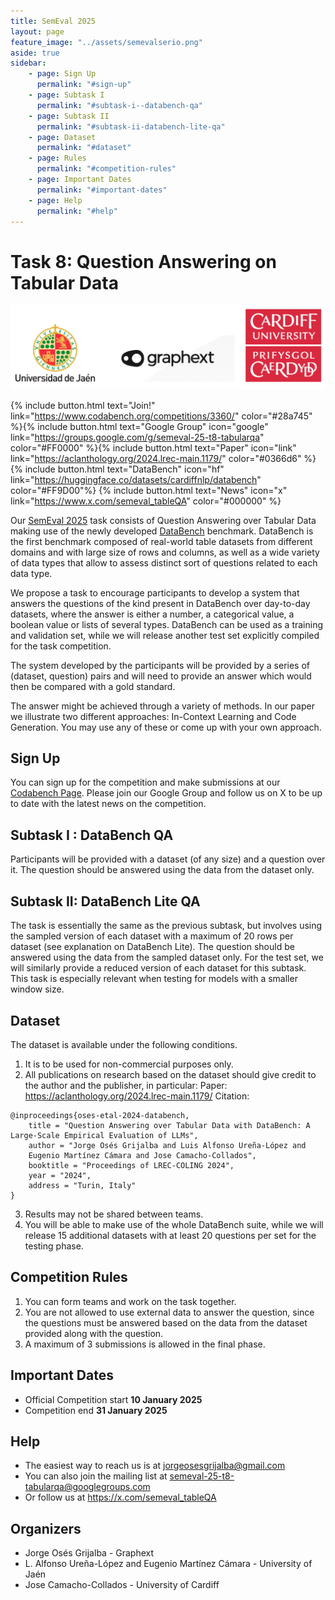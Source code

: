 ```yaml
---
title: SemEval 2025
layout: page
feature_image: "../assets/semevalserio.png"
aside: true
sidebar:
    - page: Sign Up
      permalink: "#sign-up"
    - page: Subtask I
      permalink: "#subtask-i--databench-qa"
    - page: Subtask II
      permalink: "#subtask-ii-databench-lite-qa"
    - page: Dataset
      permalink: "#dataset"
    - page: Rules
      permalink: "#competition-rules"
    - page: Important Dates
      permalink: "#important-dates"
    - page: Help
      permalink: "#help"
---
```


# Task 8: Question Answering on Tabular Data
![Combined Logos](assets/logos/combined.png)

{% include button.html text="Join!" link="https://www.codabench.org/competitions/3360/" color="#28a745" %}{%  include button.html text="Google Group" icon="google" link="https://groups.google.com/g/semeval-25-t8-tabularqa" color="#FF0000" %}{% include button.html text="Paper" icon="link" link="https://aclanthology.org/2024.lrec-main.1179/" color="#0366d6" %} {% include button.html text="DataBench" icon="hf" link="https://huggingface.co/datasets/cardiffnlp/databench" color="#FF9D00"%} {%  include button.html text="News" icon="x" link="https://www.x.com/semeval_tableQA" color="#000000" %}


Our [SemEval 2025](https://semeval.github.io/SemEval2025/) task consists of Question Answering over Tabular Data making use of the newly developed [DataBench](https://huggingface.co/datasets/cardiffnlp/databench) benchmark.
DataBench is the first benchmark composed of real-world table datasets from different domains and with large size of rows and columns, as well as a wide variety of data types that allow to assess distinct sort of questions related to each data type.

We propose a task to encourage participants to develop a system that answers
the questions of the kind present in DataBench over day-to-day datasets, where the answer is either a number, a categorical value, a boolean value or lists of several types. DataBench can be used as a training and validation set, while we will release another test set explicitly compiled for the task competition.

The system developed by the participants will be provided by a series of (dataset, question) pairs and will need to provide an answer which would then be compared with a gold standard.

The answer might be achieved through a variety of methods. In our paper we illustrate two different approaches: In-Context Learning and Code Generation. You may use any of these or come up with your own approach.

## Sign Up

You can sign up for the competition and make submissions at our [Codabench Page](https://www.codabench.org/competitions/3360/). Please join our Google Group and follow us on X to be up to date with the latest news on the competition.

## Subtask I : DataBench QA

Participants will be provided with a dataset (of any size) and a question over it. The question should be answered using the data from the dataset only.

## Subtask II: DataBench Lite QA

The task is essentially the same as the previous subtask, but involves using the sampled version of each dataset with a maximum of 20 rows per dataset (see explanation on DataBench Lite). The question should be answered using the data from the sampled dataset only. For the test set, we will similarly provide a reduced version of each dataset for this subtask. This task is especially relevant when testing for models with a smaller window size.

## Dataset

The dataset is available under the following conditions.

1. It is to be used for non-commercial purposes only.
2. All publications on research based on the dataset should give credit to the author and the publisher, in particular:
   Paper: https://aclanthology.org/2024.lrec-main.1179/
   Citation:

```plain
@inproceedings{oses-etal-2024-databench,
    title = "Question Answering over Tabular Data with DataBench: A Large-Scale Empirical Evaluation of LLMs",
    author = "Jorge Osés Grijalba and Luis Alfonso Ureña-López and
    Eugenio Martínez Cámara and Jose Camacho-Collados",
    booktitle = "Proceedings of LREC-COLING 2024",
    year = "2024",
    address = "Turin, Italy"
}
```

3. Results may not be shared between teams.
4. You will be able to make use of the whole DataBench suite, while we will release 15 additional datasets with at least 20 questions per set for the testing phase.

## Competition Rules

1. You can form teams and work on the task together.
2. You are not allowed to use external data to answer the question, since the questions must be answered based on the data from the dataset provided along with the question.
3. A maximum of 3 submissions is allowed in the final phase.

## Important Dates

* Official Competition start **10 January 2025**
* Competition end **31 January 2025**


## Help

- The easiest way to reach us is at jorgeosesgrijalba@gmail.com
- You can also join the mailing list at semeval-25-t8-tabularqa@googlegroups.com
- Or follow us at https://x.com/semeval_tableQA

## Organizers
- Jorge Osés Grijalba - Graphext
- L. Alfonso Ureña-López and Eugenio Martínez Cámara - University of Jaén
- Jose Camacho-Collados - University of Cardiff

